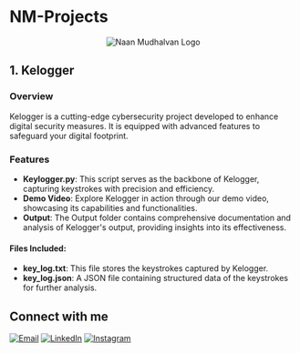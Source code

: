 # NM-Projects

<p align="center">
  <img src="https://kcgcollege.ac.in/wp-content/uploads/2022/09/tn_logo.png" alt="Naan Mudhalvan Logo" />
</p>



## 1. Kelogger

### Overview
Kelogger is a cutting-edge cybersecurity project developed to enhance digital security measures. It is equipped with advanced features to safeguard your digital footprint.

### Features
- **Keylogger.py**: This script serves as the backbone of Kelogger, capturing keystrokes with precision and efficiency.
- **Demo Video**: Explore Kelogger in action through our demo video, showcasing its capabilities and functionalities.
- **Output**: The Output folder contains comprehensive documentation and analysis of Kelogger's output, providing insights into its effectiveness.

#### Files Included:
- **key_log.txt**: This file stores the keystrokes captured by Kelogger.
- **key_log.json**: A JSON file containing structured data of the keystrokes for further analysis.



## Connect with me

[![Email](https://cdn-icons-png.flaticon.com/128/732/732200.png)](mailto:elamaran.infotech@gmail.com)
[![LinkedIn](https://cdn-icons-png.flaticon.com/128/3536/3536505.png)](https://www.linkedin.com/in/elamaran-elango/)
[![Instagram](https://cdn-icons-png.flaticon.com/128/174/174855.png)](https://www.instagram.com/_elamaran_elango?igsh=bTZ3eTNqZ3Z5dmo1)

